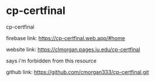 # cp-certfinal
 cp-certfinal

firebase link:
https://cp-certfinal.web.app/#home

 website link: 
 https://clmorgan.pages.iu.edu/cp-certfinal

 says i'm forbidden from this resource

 github link:
 https://github.com/cmorgan333/cp-certfinal.git
